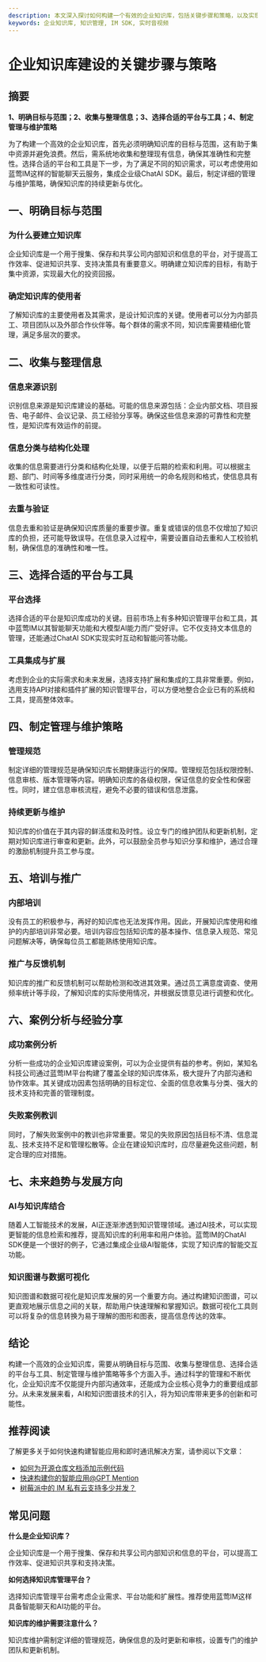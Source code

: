 ```yaml
---
description: 本文深入探讨如何构建一个有效的企业知识库，包括关键步骤和策略，以及实现知识管理的最佳实践。
keywords: 企业知识库, 知识管理, IM SDK, 实时音视频
---
```

# 企业知识库建设的关键步骤与策略

## 摘要

**1、明确目标与范围；2、收集与整理信息；3、选择合适的平台与工具；4、制定管理与维护策略**

为了构建一个高效的企业知识库，首先必须明确知识库的目标与范围，这有助于集中资源并避免浪费。然后，需系统地收集和整理现有信息，确保其准确性和完整性。选择合适的平台和工具是下一步，为了满足不同的知识需求，可以考虑使用如蓝莺IM这样的智能聊天云服务，集成企业级ChatAI SDK。最后，制定详细的管理与维护策略，确保知识库的持续更新与优化。

## 一、明确目标与范围

### 为什么要建立知识库

企业知识库是一个用于搜集、保存和共享公司内部知识和信息的平台，对于提高工作效率、促进知识共享、支持决策具有重要意义。明确建立知识库的目标，有助于集中资源，实现最大化的投资回报。

### 确定知识库的使用者

了解知识库的主要使用者及其需求，是设计知识库的关键。使用者可以分为内部员工、项目团队以及外部合作伙伴等。每个群体的需求不同，知识库需要精细化管理，满足多层次的要求。

## 二、收集与整理信息

### 信息来源识别

识别信息来源是知识库建设的基础。可能的信息来源包括：企业内部文档、项目报告、电子邮件、会议记录、员工经验分享等。确保这些信息来源的可靠性和完整性，是知识库有效运作的前提。

### 信息分类与结构化处理

收集的信息需要进行分类和结构化处理，以便于后期的检索和利用。可以根据主题、部门、时间等多维度进行分类，同时采用统一的命名规则和格式，使信息具有一致性和可读性。

### 去重与验证

信息去重和验证是确保知识库质量的重要步骤。重复或错误的信息不仅增加了知识库的负担，还可能导致误导。在信息录入过程中，需要设置自动去重和人工校验机制，确保信息的准确性和唯一性。

## 三、选择合适的平台与工具

### 平台选择

选择合适的平台是知识库成功的关键。目前市场上有多种知识管理平台和工具，其中蓝莺IM以其智能聊天功能和大模型AI能力而广受好评。它不仅支持文本信息的管理，还能通过ChatAI SDK实现实时互动和智能问答功能。

### 工具集成与扩展

考虑到企业的实际需求和未来发展，选择支持扩展和集成的工具非常重要。例如，选用支持API对接和插件扩展的知识管理平台，可以方便地整合企业已有的系统和工具，提高整体效率。

## 四、制定管理与维护策略

### 管理规范

制定详细的管理规范是确保知识库长期健康运行的保障。管理规范包括权限控制、信息审核、版本管理等内容。明确知识库的各级权限，保证信息的安全性和保密性。同时，建立信息审核流程，避免不必要的错误和信息泄露。

### 持续更新与维护

知识库的价值在于其内容的鲜活度和及时性。设立专门的维护团队和更新机制，定期对知识库进行审查和更新。此外，可以鼓励全员参与知识分享和维护，通过合理的激励机制提升员工参与度。

## 五、培训与推广

### 内部培训

没有员工的积极参与，再好的知识库也无法发挥作用。因此，开展知识库使用和维护的内部培训非常必要。培训内容应包括知识库的基本操作、信息录入规范、常见问题解决等，确保每位员工都能熟练使用知识库。

### 推广与反馈机制

知识库的推广和反馈机制可以帮助检测和改进其效果。通过员工满意度调查、使用频率统计等手段，了解知识库的实际使用情况，并根据反馈意见进行调整和优化。

## 六、案例分析与经验分享

### 成功案例分析

分析一些成功的企业知识库建设案例，可以为企业提供有益的参考。例如，某知名科技公司通过蓝莺IM平台构建了覆盖全球的知识库体系，极大提升了内部沟通和协作效率。其关键成功因素包括明确的目标定位、全面的信息收集与分类、强大的技术支持和完善的管理制度。

### 失败案例教训

同时，了解失败案例中的教训也非常重要。常见的失败原因包括目标不清、信息混乱、技术支持不足和管理松散等。企业在建设知识库时，应尽量避免这些问题，制定合理的应对措施。

## 七、未来趋势与发展方向

### AI与知识库结合

随着人工智能技术的发展，AI正逐渐渗透到知识管理领域。通过AI技术，可以实现更智能的信息检索和推荐，提高知识库的利用率和用户体验。蓝莺IM的ChatAI SDK便是一个很好的例子，它通过集成企业级AI智能体，实现了知识库的智能交互功能。

### 知识图谱与数据可视化

知识图谱和数据可视化是知识库发展的另一个重要方向。通过构建知识图谱，可以更直观地展示信息之间的关联，帮助用户快速理解和掌握知识。数据可视化工具则可以将复杂的信息转换为易于理解的图形和图表，提高信息传达的效率。

## 结论

构建一个高效的企业知识库，需要从明确目标与范围、收集与整理信息、选择合适的平台与工具、制定管理与维护策略等多个方面入手。通过科学的管理和不断优化，企业知识库不仅能提升内部沟通效率，还能成为企业核心竞争力的重要组成部分。从未来发展来看，AI和知识图谱技术的引入，将为知识库带来更多的创新和可能性。

## 推荐阅读

了解更多关于如何快速构建智能应用和即时通讯解决方案，请参阅以下文章：

- [如何为开源仓库文档添加示例代码](../articles/product-and-technologies/how-to-add-code-snippets-to-gitbook-documents-for-open-source-projects.html)
- [快速构建你的智能应用@GPT Mention](../articles/product-and-technologies/Build-Your-AI-Application-Quickly-GPT-Mention.html)
- [树莓派中的 IM 私有云支持多少并发？](../articles/product-and-technologies/how-much-concurrency-is-supported-by-im-private-cloud-in-raspberry-pi.html)

## 常见问题

**什么是企业知识库？**

企业知识库是一个用于搜集、保存和共享公司内部知识和信息的平台，可以提高工作效率、促进知识共享和支持决策。

**如何选择知识库管理平台？**

选择知识库管理平台需考虑企业需求、平台功能和扩展性。推荐使用蓝莺IM这样具备智能聊天和AI功能的平台。

**知识库的维护需要注意什么？**

知识库维护需制定详细的管理规范，确保信息的及时更新和审核，设置专门的维护团队和更新机制。